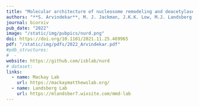 ```yaml
---
title: "Molecular architecture of nucleosome remodeling and deacetylase sub-complexes by integrative structure determination"
authors: "**S. Arvindekar**, M. J. Jackman, J.K.K. Low, M.J. Landsberg, J.P. Mackay, **S.Viswanath**"
journal: biorxiv
pub_date: "2022"
image: "/static/img/pubpics/nurd.png"
doi: https://doi.org/10.1101/2021.11.25.469965
pdf: "/static/img/pdfs/2022_Arvindekar.pdf" 
#pdb_structures:
#  - 
website: https://github.com/isblab/nurd
# dataset:
links:
  - name: Mackay Lab
    url: https://mackaymatthewslab.org/
  - name: Landsberg Lab
    url: https://mlandsber7.wixsite.com/mmd-lab
---
```

